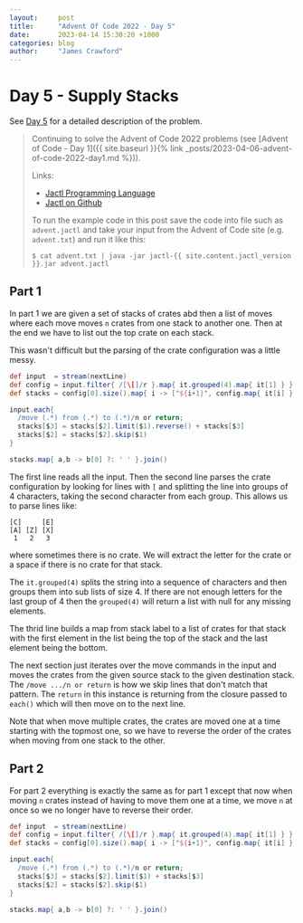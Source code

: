```yaml
---
layout:     post
title:      "Advent Of Code 2022 - Day 5"
date:       2023-04-14 15:30:20 +1000
categories: blog
author:     "James Crawford"
---
```


# Day 5 - Supply Stacks

See [Day 5](https://adventofcode.com/2022/day/5) for a detailed description of the problem.

> Continuing to solve the Advent of Code 2022 problems
> (see [Advent of Code - Day 1]({{ site.baseurl }}{% link _posts/2023-04-06-advent-of-code-2022-day1.md %})).
>
> Links:
> * [Jactl Programming Language](https://jactl.io)
> * [Jactl on Github](https://github.com/jaccomoc/jactl)
>
> To run the example code in this post save the code into file such as `advent.jactl` and take your input from the
> Advent of Code site (e.g. `advent.txt`) and run it like this:
> ```shell
> $ cat advent.txt | java -jar jactl-{{ site.content.jactl_version }}.jar advent.jactl 
> ```

## Part 1

In part 1 we are given a set of stacks of crates abd then a list of moves where each move moves `n` crates from one
stack to another one.
Then at the end we have to list out the top crate on each stack.

This wasn't difficult but the parsing of the crate configuration was a little messy.

```groovy
def input  = stream(nextLine)
def config = input.filter{ /[\[]/r }.map{ it.grouped(4).map{ it[1] } }
def stacks = config[0].size().map{ i -> ["${i+1}", config.map{ it[i] }.filter{ it != ' '}] }.collectEntries()

input.each{
  /move (.*) from (.*) to (.*)/n or return;
  stacks[$3] = stacks[$2].limit($1).reverse() + stacks[$3]
  stacks[$2] = stacks[$2].skip($1)
}

stacks.map{ a,b -> b[0] ?: ' ' }.join()
```

The first line reads all the input.
Then the second line parses the crate configuration by looking for lines with `[` and splitting the line into
groups of 4 characters, taking the second character from each group.
This allows us to parse lines like:
```
[C]     [E]
[A] [Z] [X]
 1   2   3
```
where sometimes there is no crate.
We will extract the letter for the crate or a space if there is no crate for that stack.

The `it.grouped(4)` splits the string into a sequence of characters and then groups them into sub lists of size 4.
If there are not enough letters for the last group of 4 then the `grouped(4)` will return a list with null for any
missing elements.

The thrid line builds a map from stack label to a list of crates for that stack with the first element in the
list being the top of the stack and the last element being the bottom.

The next section just iterates over the move commands in the input and moves the crates from the given source stack
to the given destination stack.
The `/move .../n or return` is how we skip lines that don't match that pattern.
The `return` in this instance is returning from the closure passed to `each()` which will then move on to the next
line.

Note that when move multiple crates, the crates are moved one at a time starting with the topmost one, so we have
to reverse the order of the crates when moving from one stack to the other.

## Part 2

For part 2 everything is exactly the same as for part 1 except that now when moving `n` crates instead of having
to move them one at a time, we move `n` at once so we no longer have to reverse their order.

```groovy
def input  = stream(nextLine)
def config = input.filter{ /[\[]/r }.map{ it.grouped(4).map{ it[1] } }
def stacks = config[0].size().map{ i -> ["${i+1}", config.map{ it[i] }.filter{ it != ' '}] }.collectEntries()

input.each{
  /move (.*) from (.*) to (.*)/n or return;
  stacks[$3] = stacks[$2].limit($1) + stacks[$3]
  stacks[$2] = stacks[$2].skip($1)
}

stacks.map{ a,b -> b[0] ?: ' ' }.join()
```
